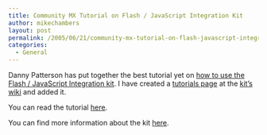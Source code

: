 ```yaml
---
title: Community MX Tutorial on Flash / JavaScript Integration Kit
author: mikechambers
layout: post
permalink: /2005/06/21/community-mx-tutorial-on-flash-javascript-integration-kit/
categories:
  - General
---
```



Danny Patterson has put together the best tutorial yet on [how to use the Flash / JavaScript Integration kit][1]. I have created a [tutorials page][2] at the [kit&#8217;s wiki][3] and added it.

You can read the tutorial [here][1].

You can find more information about the kit [here][3].

 [1]: http://www.communitymx.com/content/article.cfm?cid=D7491&print=true
 [2]: http://www.osflash.org/doku.php?id=flashjs:docs:tutorials
 [3]: http://www.osflash.org/doku.php?id=flashjs